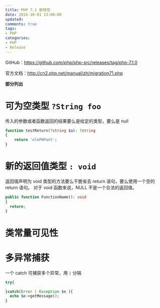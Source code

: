 ```yaml
---
title: PHP 7.1 新特性
date: 2016-10-01 13:00:00
updated:
comments: true
tags:
- PHP
categories:
- PHP
- Release
---
```


GitHub：https://github.com/php/php-src/releases/tag/php-7.1.0

官方文档：http://cn2.php.net/manual/zh/migration71.php

<!--more-->

**部分列出**

# 可为空类型 `?String foo`

传入的参数或者函数返回的结果要么是给定的类型，要么是 null

```php
function testReturn(?string $a): ?string
{
    return 'elePHPant';
}
```

# 新的返回值类型 `: void`

返回值声明为 void 类型的方法要么干脆省去 return 语句，要么使用一个空的 return 语句。 对于 void 函数来说，NULL 不是一个合法的返回值。

```php
public function FunctionName(): void
{
  return;
}
```

# 类常量可见性

# 多异常捕获

一个 catch 可捕获多个异常，用 `|` 分隔

```php
try{

}catch(Error | Exception $e ){
  echo $e->getMessage();
}
```
